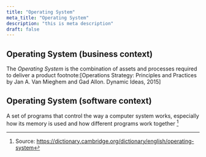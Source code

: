 ```yaml
---
title: "Operating System"
meta_title: "Operating System"
description: "this is meta description"
draft: false
---
```


## Operating System (business context)

The *Operating System* is the combination of assets and processes required to deliver a product footnote:[Operations Strategy: Principles and Practices by Jan A. Van Mieghem and Gad Allon. Dynamic Ideas, 2015]

## Operating System (software context)

A set of programs that control the way a computer system works, especially how its memory is used and how different programs work together [^1]

[^1]: Source: https://dictionary.cambridge.org/dictionary/english/operating-system
